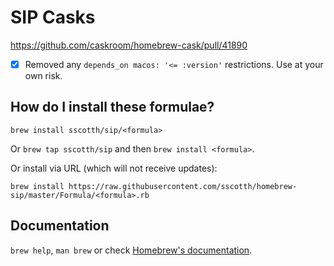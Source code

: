 # SIP Casks

https://github.com/caskroom/homebrew-cask/pull/41890

- [X] Removed any `depends_on macos: '<= :version'` restrictions. Use at your own risk.

## How do I install these formulae?

`brew install sscotth/sip/<formula>`

Or `brew tap sscotth/sip` and then `brew install <formula>`.

Or install via URL (which will not receive updates):

```
brew install https://raw.githubusercontent.com/sscotth/homebrew-sip/master/Formula/<formula>.rb
```

## Documentation

`brew help`, `man brew` or check [Homebrew's documentation](https://docs.brew.sh).
